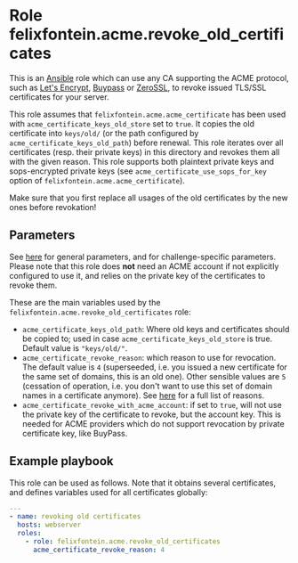 # Role felixfontein.acme.revoke_old_certificates

This is an [Ansible](https://github.com/ansible/ansible) role which can use any CA supporting the ACME protocol, such as [Let's Encrypt](https://letsencrypt.org/), [Buypass](https://www.buypass.com/ssl/products/acme) or [ZeroSSL](https://zerossl.com/features/acme/), to revoke issued TLS/SSL certificates for your server.

This role assumes that `felixfontein.acme.acme_certificate` has been used with `acme_certificate_keys_old_store` set to `true`. It copies the old certificate into `keys/old/` (or the path configured by `acme_certificate_keys_old_path`) before renewal. This role iterates over all certificates (resp. their private keys) in this directory and revokes them all with the given reason. This role supports both plaintext private keys and sops-encrypted private keys (see `acme_certificate_use_sops_for_key` option of `felixfontein.acme.acme_certificate`).

Make sure that you first replace all usages of the old certificates by the new ones before revokation!

## Parameters

See [here](./README.general-parameters.md) for general parameters, and for challenge-specific parameters. Please note that this role does **not** need an ACME account if not explicitly configured to use it, and relies on the private key of the certificates to revoke them.

These are the main variables used by the `felixfontein.acme.revoke_old_certificates` role:

- `acme_certificate_keys_old_path`: Where old keys and certificates should be copied to; used in case `acme_certificate_keys_old_store` is true. Default value is `"keys/old/"`.
- `acme_certificate_revoke_reason`: which reason to use for revocation. The default value is `4` (superseeded, i.e. you issued a new certificate for the same set of domains, this is an old one). Other sensible values are `5` (cessation of operation, i.e. you don't want to use this set of domain names in a certificate anymore). See [here](https://docs.ansible.com/ansible/latest/collections/community/crypto/acme_certificate_revoke_module.html#parameter-revoke_reason) for a full list of reasons.
- `acme_certificate_revoke_with_acme_account`: if set to `true`, will not use the private key of the certificate to revoke, but the account key. This is needed for ACME providers which do not support revocation by private certificate key, like BuyPass.

## Example playbook

This role can be used as follows. Note that it obtains several certificates, and defines variables used for all certificates globally:
```.yaml
---
- name: revoking old certificates
  hosts: webserver
  roles:
    - role: felixfontein.acme.revoke_old_certificates
      acme_certificate_revoke_reason: 4
```
